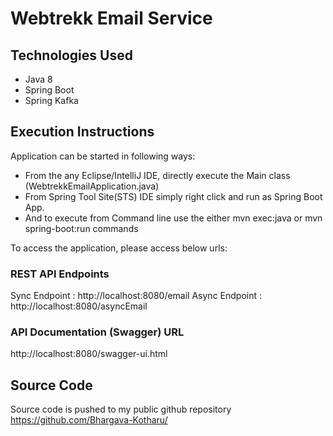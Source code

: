 # Webtrekk Email Service #

## Technologies Used ###

* Java 8
* Spring Boot
* Spring Kafka

## Execution Instructions ##

Application can be started in following ways:
* From the any Eclipse/IntelliJ IDE, directly execute the Main class (WebtrekkEmailApplication.java)
* From Spring Tool Site(STS) IDE simply right click and run as Spring Boot App.
* And to execute from Command line use the either mvn exec:java or mvn spring-boot:run commands

To access the application, please access below urls:

### REST API Endpoints ###

Sync Endpoint  : http://localhost:8080/email
Async Endpoint : http://localhost:8080/asyncEmail

### API Documentation (Swagger) URL ###

http://localhost:8080/swagger-ui.html

## Source Code ##

Source code is pushed to my public github repository https://github.com/Bhargava-Kotharu/
